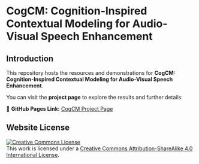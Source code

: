 # CogCM: Cognition-Inspired Contextual Modeling for Audio-Visual Speech Enhancement

## Introduction
This repository hosts the resources and demonstrations for **CogCM: Cognition-Inspired Contextual Modeling for Audio-Visual Speech Enhancement**.

You can visit the **project page** to explore the results and further details:

🔗 **GitHub Pages Link:** [CogCM Project Page](https://SoarCld.github.io/CogCM/)

## Website License
<a rel="license" href="http://creativecommons.org/licenses/by-sa/4.0/"><img alt="Creative Commons License" style="border-width:0" src="https://i.creativecommons.org/l/by-sa/4.0/88x31.png" /></a><br />This work is licensed under a <a rel="license" href="http://creativecommons.org/licenses/by-sa/4.0/">Creative Commons Attribution-ShareAlike 4.0 International License</a>.
